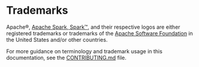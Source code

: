 # Trademarks

Apache®, [Apache Spark, Spark™](https://spark.apache.org/), and their respective logos are either registered trademarks or trademarks of the [Apache Software Foundation](https://www.apache.org/) in the United States and/or other countries.

For more guidance on terminology and trademark usage in this documentation, see the [CONTRIBUTING.md](https://github.com/canonical/spark-k8s-bundle/blob/main/python/CONTRIBUTING.md) file.